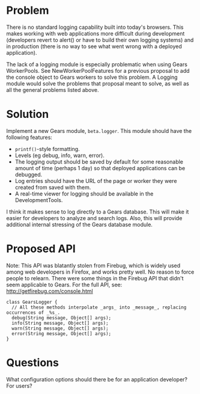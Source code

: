 # Problem #

There is no standard logging capability built into today's browsers. This makes working with web applications more difficult during development (developers revert to alert() or have to build their own logging systems) and in production (there is no way to see what went wrong with a deployed application).

The lack of a logging module is especially problematic when using Gears WorkerPools. See NewWorkerPoolFeatures for a previous proposal to add the console object to Gears workers to solve this problem. A Logging module would solve the problems that proposal meant to solve, as well as all the general problems listed above.


# Solution #

Implement a new Gears module, `beta.logger`. This module should have the following features:

  * `printf()`-style formatting.
  * Levels (eg debug, info, warn, error).
  * The logging output should be saved by default for some reasonable amount of time (perhaps 1 day) so that deployed applications can be debugged.
  * Log entries should have the URL of the page or worker they were created from saved with them.
  * A real-time viewer for logging should be available in the DevelopmentTools.

I think it makes sense to log directly to a Gears database. This will make it easier for developers to analyze and search logs. Also, this will provide additional internal stressing of the Gears database module.


# Proposed API #

Note: This API was blatantly stolen from Firebug, which is widely used among web developers in Firefox, and works pretty well. No reason to force people to relearn. There were some things in the Firebug API that didn't seem applicable to Gears. For the full API, see: http://getfirebug.com/console.html

```
class GearsLogger {
  // All these methods interpolate _args_ into _message_, replacing occurrences of _%s_.
  debug(String message, Object[] args);
  info(String message, Object[] args);
  warn(String message, Object[] args);
  error(String message, Object[] args);
}
```


# Questions #

What configuration options should there be for an application developer? For users?